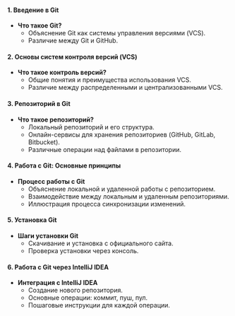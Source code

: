#### 1. Введение в Git
- **Что такое Git?**
    - Объяснение Git как системы управления версиями (VCS).
    - Различие между Git и GitHub.

#### 2. Основы систем контроля версий (VCS)
- **Что такое контроль версий?**
    - Общие понятия и преимущества использования VCS.
    - Различие между распределенными и централизованными VCS.

#### 3. Репозиторий в Git
- **Что такое репозиторий?**
    - Локальный репозиторий и его структура.
    - Онлайн-сервисы для хранения репозиториев (GitHub, GitLab, Bitbucket).
    - Различные операции над файлами в репозитории.

#### 4. Работа с Git: Основные принципы
- **Процесс работы с Git**
    - Объяснение локальной и удаленной работы с репозиторием.
    - Взаимодействие между локальным и удаленным репозиториями.
    - Иллюстрация процесса синхронизации изменений.

#### 5. Установка Git
- **Шаги установки Git**
    - Скачивание и установка с официального сайта.
    - Проверка установки через консоль.

#### 6. Работа с Git через IntelliJ IDEA
- **Интеграция с IntelliJ IDEA**
    - Создание нового репозитория.
    - Основные операции: коммит, пуш, пул.
    - Пошаговые инструкции для каждой операции.
